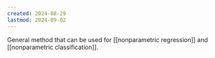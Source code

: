 ```yaml
---
created: 2024-08-29
lastmod: 2024-09-02
---
```


General method that can be used for [[nonparametric regression]] and [[nonparametric classification]]. 

